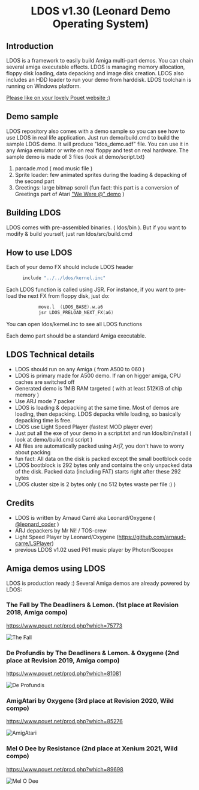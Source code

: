 # <div align="center">LDOS v1.30 (Leonard Demo Operating System)</div>

## Introduction
LDOS is a framework to easily build Amiga multi-part demos. You can chain several amiga executable effects. LDOS is managing memory allocation, floppy disk loading, data depacking and image disk creation. LDOS also includes an HDD loader to run your demo from harddisk. LDOS toolchain is running on Windows platform.

[Please like on your lovely Pouet website :)](https://www.pouet.net/prod.php?which=89822)

## Demo sample
LDOS repository also comes with a demo sample so you can see how to use LDOS in real life application. Just run demo/build.cmd to build the sample LDOS demo. It will produce "ldos_demo.adf" file. You can use it in any Amiga emulator or write on real floppy and test on real hardware.
The sample demo is made of 3 files (look at demo/script.txt)
1. parcade.mod ( mod music file )
2. Sprite loader: few animated sprites during the loading & depacking of the second part
3. Greetings: large bitmap scroll (fun fact: this part is a conversion of Greetings part of Atari ["We Were @" demo](https://www.pouet.net/prod.php?which=66702) )

## Building LDOS
LDOS comes with pre-assembled binaries. ( ldos/bin ). But if you want to modify & build yourself, just run ldos/src/build.cmd

## How to use LDOS
Each of your demo FX should include LDOS header
```c
      include "../../ldos/kernel.inc"
```
Each LDOS function is called using JSR. For instance, if you want to pre-load the next FX from floppy disk, just do:
```c
			move.l  (LDOS_BASE).w,a6
			jsr LDOS_PRELOAD_NEXT_FX(a6)
```
You can open ldos/kernel.inc to see all LDOS functions

Each demo part should be a standard Amiga executable.

## LDOS Technical details
* LDOS should run on any Amiga ( from A500 to 060 )
* LDOS is primary made for A500 demo. If ran on higger amiga, CPU caches are switched off
* Generated demo is 1MiB RAM targeted ( with at least 512KiB of chip memory )
* Use ARJ mode 7 packer
* LDOS is loading & depacking at the same time. Most of demos are loading, then depacking. LDOS depacks while loading, so basically depacking time is free.
* LDOS use Light Speed Player (fastest MOD player ever)
* Just put all the exe of your demo in a script.txt and run ldos/bin/install ( look at demo/build.cmd script )
* All files are automatically packed using Arj7, you don't have to worry about packing
* fun fact: All data on the disk is packed except the small bootblock code
* LDOS bootblock is 292 bytes only and contains the only unpacked data of the disk. Packed data (including FAT) starts right after these 292 bytes
* LDOS cluster size is 2 bytes only ( no 512 bytes waste per file :) )

## Credits

* LDOS is written by Arnaud Carré aka Leonard/Oxygene ( [@leonard_coder](https://twitter.com/leonard_coder) )
* ARJ depackers by Mr Ni! / TOS-crew
* Light Speed Player by Leonard/Oxygene (https://github.com/arnaud-carre/LSPlayer)
* previous LDOS v1.02 used P61 music player by Photon/Scoopex

## Amiga demos using LDOS
LDOS is production ready :) Several Amiga demos are already powered by LDOS:

### The Fall by The Deadliners & Lemon. (1st place at Revision 2018, Amiga compo)
https://www.pouet.net/prod.php?which=75773

![The Fall](https://content.pouet.net/files/screenshots/00075/00075773.png)

### De Profundis by The Deadliners & Lemon. & Oxygene (2nd place at Revision 2019, Amiga compo)
https://www.pouet.net/prod.php?which=81081

![De Profundis](https://content.pouet.net/files/screenshots/00081/00081081.jpg)

### AmigAtari by Oxygene (3rd place at Revision 2020, Wild compo)
https://www.pouet.net/prod.php?which=85276

![AmigAtari](https://content.pouet.net/files/screenshots/00085/00085276.png)

### Mel O Dee by Resistance (2nd place at Xenium 2021, Wild compo)
https://www.pouet.net/prod.php?which=89698

![Mel O Dee](https://content.pouet.net/files/screenshots/00089/00089698.jpg)


